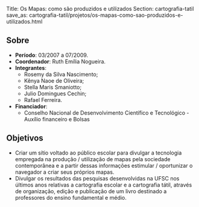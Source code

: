 Title: Os Mapas: como são produzidos e utilizados
Section: cartografia-tatil
save_as: cartografia-tatil/projetos/os-mapas-como-sao-produzidos-e-utilizados.html

## Sobre

- **Período**: 03/2007 a 07/2009.
- **Coordenador**: Ruth Emília Nogueira.
- **Integrantes**:
    - Rosemy da Silva Nascimento;
    - Kênya Naoe de Oliveira;
    - Stella Maris Smaniotto;
    - Julio Domingues Cechin;
    -  Rafael Ferreira.
- **Financiador**:
    - Conselho Nacional de Desenvolvimento Científico e Tecnológico - Auxílio
      financeiro e Bolsas


## Objetivos

- Criar um sítio voltado ao público escolar para divulgar a tecnologia
  empregada na produção / utilização de mapas pela sociedade contemporânea e a
  partir dessas informações estimular / oportunizar o navegador a criar seus
  próprios mapas.
- Divulgar os resultados das pesquisas desenvolvidas na UFSC nos últimos anos
  relativas a cartografia escolar e a cartografia tátil, através de
  organização, edição e publicação de um livro destinado a professores do
  ensino fundamental e médio.
